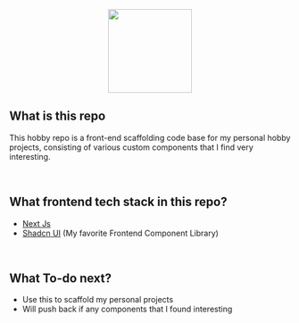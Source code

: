 <div align="center">
  <picture>
    <img src="https://github.com/user-attachments/assets/6072fc48-73d3-424d-a111-6b3a8d9fe26f" height="150">
  </picture>
</div>

## What is this repo
This hobby repo is a front-end scaffolding code base for my personal hobby projects, consisting of various custom components that I find very interesting.

<br/>

## What frontend tech stack in this repo?
- [Next Js](https://nextjs.org/)
- [Shadcn UI](https://ui.shadcn.com/) (My favorite Frontend Component Library)

<br/>

## What To-do next?
- Use this to scaffold my personal projects
- Will push back if any components that I found interesting
